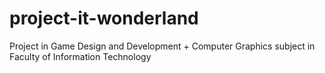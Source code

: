# project-it-wonderland
Project in Game Design and Development + Computer Graphics subject in Faculty of Information Technology
